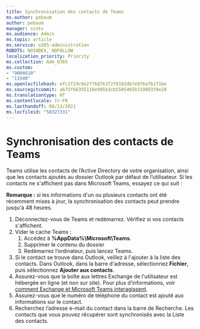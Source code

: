 ```yaml
---
title: Synchronisation des contacts de Teams
ms.author: pebaum
author: pebaum
manager: scotv
ms.audience: Admin
ms.topic: article
ms.service: o365-administration
ROBOTS: NOINDEX, NOFOLLOW
localization_priority: Priority
ms.collection: Adm_O365
ms.custom:
- "9004610"
- "11540"
ms.openlocfilehash: efc1f29c6e2f76d763f2f8102db7e9f6afb1f1be
ms.sourcegitcommit: ab75f66355116e995b3cb5505465b31989339e28
ms.translationtype: HT
ms.contentlocale: fr-FR
ms.lasthandoff: 08/13/2021
ms.locfileid: "58327331"
---
```

# <a name="teams-contacts-sync"></a>Synchronisation des contacts de Teams

Teams utilise les contacts de l’Active Directory de votre organisation, ainsi que les contacts ajoutés au dossier Outlook par défaut de l’utilisateur. Si les contacts ne s'affichent pas dans Microsoft Teams, essayez ce qui suit :

**Remarque :** si les informations d'un ou plusieurs contacts ont été récemment mises à jour, la synchronisation des contacts peut prendre jusqu'à 48 heures.

1. Déconnectez-vous de Teams et redémarrez. Vérifiez si vos contacts s'affichent.
1. Vider le cache Teams :
    1. Accédez à **%AppData%\Microsoft\Teams**.
    1. Supprimer le contenu du dossier
    1. Redémarrez l’ordinateur, puis lancez Teams.
1. Si le contact se trouve dans Outlook, veillez à l'ajouter à la liste des contacts. Dans Outlook, dans la barre d'adresse, sélectionnez **Fichier**, puis sélectionnez **Ajouter aux contacts**.
1. Assurez-vous que la boîte aux lettres Exchange de l'utilisateur est hébergée en ligne (et non sur site). Pour plus d’informations, voir [comment Exchange et Microsoft Teams interagissent](https://docs.microsoft.com/microsoftteams/exchange-teams-interact).
1. Assurez-vous que le numéro de téléphone du contact est ajouté aux informations sur le contact.
1. Recherchez l’adresse e-mail du contact dans la barre de Recherche. Les contacts que vous pouvez récupérer sont synchronisés avec la Liste des contacts.
